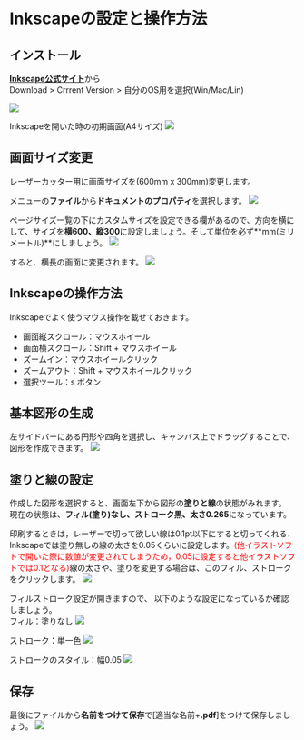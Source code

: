 # Inkscapeの設定と操作方法

## インストール
[**Inkscape公式サイト**](https://inkscape.org/)から  
Download > Crrrent Version > 自分のOS用を選択(Win/Mac/Lin)

<img src="img/スクリーンショット 2022-05-15 18.24.23.png">

Inkscapeを開いた時の初期画面(A4サイズ)
<img src="img/スクリーンショット 2022-05-15 18.30.32.png">

## 画面サイズ変更
レーザーカッター用に画面サイズを(600mm x 300mm)変更します。

メニューの**ファイル**から**ドキュメントのプロパティ**を選択します。
<img src="img/スクリーンショット 2022-05-15 18.32.32.png">

ページサイズ一覧の下にカスタムサイズを設定できる欄があるので、方向を横にして、サイズを**横600、縦300**に設定しましょう。そして単位を必ず**mm(ミリメートル)**にしましょう。
<img src="img/スクリーンショット 2022-05-15 18.34.45.png">


すると、横長の画面に変更されます。
<img src="img/スクリーンショット 2022-05-15 18.39.05.png">



## Inkscapeの操作方法

Inkscapeでよく使うマウス操作を載せておきます。

- 画面縦スクロール：マウスホイール
- 画面横スクロール：Shift + マウスホイール
- ズームイン：マウスホイールクリック
- ズームアウト：Shift + マウスホイールクリック
- 選択ツール：s ボタン


## 基本図形の生成

左サイドバーにある円形や四角を選択し、キャンバス上でドラッグすることで、
図形を作成できます。
<img src="img/スクリーンショット 2022-05-15 19.29.37.png">

## 塗りと線の設定
作成した図形を選択すると、画面左下から図形の**塗りと線**の状態がみれます。
現在の状態は、**フィル(塗り)なし、ストローク黒、太さ0.265**になっています。

印刷するときは，レーザーで切って欲しい線は0.1pt以下にすると切ってくれる．Inkscapeでは塗り無しの線の太さを0.05くらいに設定します。<font color="red">(他イラストソフトで開いた際に数値が変更されてしまうため，0.05に設定すると他イラストソフトでは0.1となる)</font>線の太さや、塗りを変更する場合は、このフィル、ストロークをクリックします。
<img src="img/スクリーンショット 2022-05-15 19.43.39.png">

フィルストローク設定が開きますので、
以下のような設定になっているか確認しましょう。  
フィル：塗りなし
<img src="img/スクリーンショット 2022-05-15 20.31.29.png">

ストローク：単一色
<img src="img/スクリーンショット 2022-05-15 20.32.03.png">

ストロークのスタイル：幅0.05
<img src="img/スクリーンショット 2022-05-15 20.31.21.png">


## 保存

最後にファイルから**名前をつけて保存**で[適当な名前+**.pdf**]をつけて保存しましょう。
<img src="img/スクリーンショット 2022-05-15 21.03.30.png">

